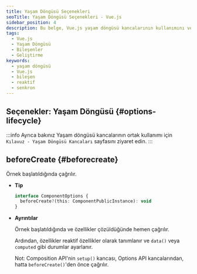 ```yaml
---
title: Yaşam Döngüsü Seçenekleri
seoTitle: Yaşam Döngüsü Seçenekleri - Vue.js
sidebar_position: 4
description: Bu belge, Vue.js yaşam döngüsü kancalarının kullanımını ve her bir kancanın ne zaman çağrılacağını açıklar. Farklı kancaların detaylarına ve örneklerine ulaşın.
tags: 
  - Vue.js
  - Yaşam Döngüsü
  - Bileşenler
  - Geliştirme
keywords: 
  - yaşam döngüsü
  - Vue.js
  - bileşen
  - reaktif
  - senkron
---
```

## Seçenekler: Yaşam Döngüsü {#options-lifecycle}

:::info Ayrıca bakınız
Yaşam döngüsü kancalarının ortak kullanımı için `Kılavuz - Yaşam Döngüsü Kancaları` sayfasını ziyaret edin.
:::

## beforeCreate {#beforecreate}

Örnek başlatıldığında çağrılır.

- **Tip**

  ```ts
  interface ComponentOptions {
    beforeCreate?(this: ComponentPublicInstance): void
  }
  ```

- **Ayrıntılar**

  Örnek başlatıldığında ve özellikler çözüldüğünde hemen çağrılır.

  Ardından, özellikler reaktif özellikler olarak tanımlanır ve `data()` veya `computed` gibi durumlar ayarlanır.

  Not: Composition API'nin `setup()` kancası, Options API kancalarından, hatta `beforeCreate()`'den önce çağrılır.